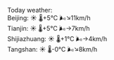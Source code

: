 Today weather:  
Beijing: ☀️   🌡️+5°C 🌬️↘11km/h  
Tianjin: ☀️   🌡️+5°C 🌬️→7km/h  
Shijiazhuang: ☀️   🌡️+1°C 🌬️→4km/h  
Tangshan: ☀️   🌡️-0°C 🌬️↘8km/h  
